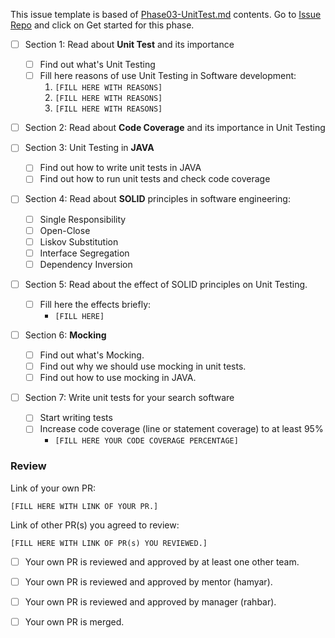 This issue template is based of [Phase03-UnitTest.md](./Phase03-UnitTest.md) contents. Go to [Issue Repo](https://github.com/Star-Academy/codestar-intern-issues/issues/new/choose) and click on Get started for this phase.


- [ ] Section 1: Read about **Unit Test** and its importance
    - [ ] Find out what's Unit Testing
    - [ ] Fill here reasons of use Unit Testing in Software development:
        1. `[FILL HERE WITH REASONS]`
        1. `[FILL HERE WITH REASONS]`
        1. `[FILL HERE WITH REASONS]`
- [ ] Section 2: Read about **Code Coverage** and its importance in Unit Testing

- [ ] Section 3: Unit Testing in **JAVA**
    - [ ] Find out how to write unit tests in JAVA
    - [ ] Find out how to run unit tests and check code coverage
 
- [ ] Section 4: Read about **SOLID** principles in software engineering:
  - [ ] Single Responsibility
  - [ ] Open-Close
  - [ ] Liskov Substitution
  - [ ] Interface Segregation
  - [ ] Dependency Inversion

- [ ] Section 5: Read about the effect of SOLID principles on Unit Testing.
    - [ ] Fill here the effects briefly:
        - `[FILL HERE]`

- [ ] Section 6: **Mocking**
  - [ ] Find out what's Mocking.
  - [ ] Find out why we should use mocking in unit tests.
  - [ ] Find out how to use mocking in JAVA.

- [ ] Section 7: Write unit tests for your search software
    - [ ] Start writing tests
    - [ ] Increase code coverage (line or statement coverage) to at least 95%
        - `[FILL HERE YOUR CODE COVERAGE PERCENTAGE]`

### Review

Link of your own PR:

`[FILL HERE WITH LINK OF YOUR PR.]`

Link of other PR(s) you agreed to review:

`[FILL HERE WITH LINK OF PR(s) YOU REVIEWED.]`


- [ ] Your own PR is reviewed and approved by at least one other team.

- [ ] Your own PR is reviewed and approved by mentor (hamyar).

- [ ] Your own PR is reviewed and approved by manager (rahbar).

- [ ] Your own PR is merged.
